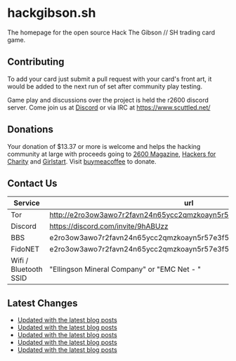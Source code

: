 # hackgibson.sh
The homepage for the open source Hack The Gibson // SH trading card game.


## Contributing

To add your card just submit a pull request with your card's front art, it would be added to the next run of set after community play testing.

Game play and discussions over the project is held the r2600 discord server. Come join us at [Discord](https://discord.com/invite/9hABUzz) or via IRC at https://www.scuttled.net/


## Donations

Your donation of $13.37 or more is welcome and helps the hacking community at large with proceeds going to [2600 Magazine](https://2600.com/), [Hackers for Charity](https://hackersforcharity.org) and [Girlstart](https://girlstart.org).  Visit [buymeacoffee](https://www.buymeacoffee.com/hackgibson.sh) to donate.


## Contact Us

Service | url
-|-
Tor | http://e2ro3ow3awo7r2favn24n65ycc2qmzkoayn5r57e3f56nvjwdcgg32ad.onion
Discord | https://discord.com/invite/9hABUzz
BBS | e2ro3ow3awo7r2favn24n65ycc2qmzkoayn5r57e3f56nvjwdcgg32ad.onion:23
FidoNET | e2ro3ow3awo7r2favn24n65ycc2qmzkoayn5r57e3f56nvjwdcgg32ad.onion:24554
Wifi / Bluetooth SSID | "Ellingson Mineral Company" or "EMC Net - <fidonet address>"

## Latest Changes
<!-- BLOG-POST-LIST:START -->
- [Updated with the latest blog posts](https://github.com/DFW2600/hackgibson.sh/commit/62d5ac95ea4c49f2f4143d0c8f0195d47f999bd4)
- [Updated with the latest blog posts](https://github.com/DFW2600/hackgibson.sh/commit/cf65b288efac341770638d1e445e78964c492a6f)
- [Updated with the latest blog posts](https://github.com/DFW2600/hackgibson.sh/commit/233313c09c565a9ce0dca4604f28813d97cd5203)
- [Updated with the latest blog posts](https://github.com/DFW2600/hackgibson.sh/commit/cf6f8246bb9cae9074f7691f0a58a9daf8c42491)
- [Updated with the latest blog posts](https://github.com/DFW2600/hackgibson.sh/commit/0d36dd4dca413e81b6bb259bd1e8f0313c0e1a86)
<!-- BLOG-POST-LIST:END -->
